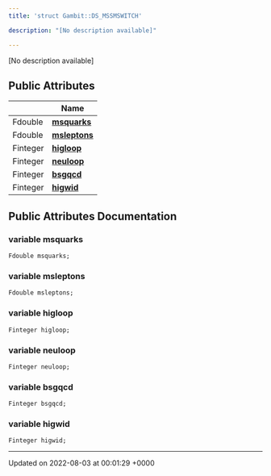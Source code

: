 ```yaml
---
title: 'struct Gambit::DS_MSSMSWITCH'

description: "[No description available]"

---
```









[No description available]

## Public Attributes

|                | Name           |
| -------------- | -------------- |
| Fdouble | **[msquarks](/documentation/code/main/classes/structgambit_1_1ds__mssmswitch/#variable-msquarks)**  |
| Fdouble | **[msleptons](/documentation/code/main/classes/structgambit_1_1ds__mssmswitch/#variable-msleptons)**  |
| Finteger | **[higloop](/documentation/code/main/classes/structgambit_1_1ds__mssmswitch/#variable-higloop)**  |
| Finteger | **[neuloop](/documentation/code/main/classes/structgambit_1_1ds__mssmswitch/#variable-neuloop)**  |
| Finteger | **[bsgqcd](/documentation/code/main/classes/structgambit_1_1ds__mssmswitch/#variable-bsgqcd)**  |
| Finteger | **[higwid](/documentation/code/main/classes/structgambit_1_1ds__mssmswitch/#variable-higwid)**  |

## Public Attributes Documentation

### variable msquarks

```
Fdouble msquarks;
```


### variable msleptons

```
Fdouble msleptons;
```


### variable higloop

```
Finteger higloop;
```


### variable neuloop

```
Finteger neuloop;
```


### variable bsgqcd

```
Finteger bsgqcd;
```


### variable higwid

```
Finteger higwid;
```


-------------------------------

Updated on 2022-08-03 at 00:01:29 +0000